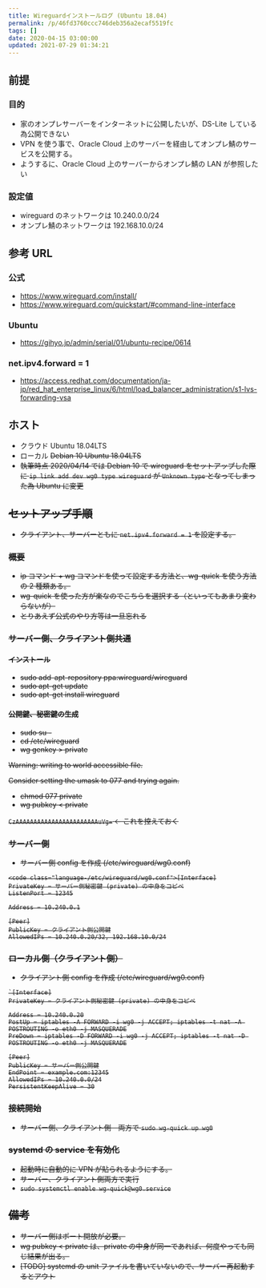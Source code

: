 ```yaml
---
title: Wireguardインストールログ (Ubuntu 18.04)
permalink: /p/46fd3760ccc746deb356a2ecaf5519fc
tags: []
date: 2020-04-15 03:00:00
updated: 2021-07-29 01:34:21
---
```


## 前提

### 目的

- 家のオンプレサーバーをインターネットに公開したいが、DS-Lite している為公開できない
- VPN を使う事で、Oracle Cloud 上のサーバーを経由してオンプレ鯖のサービスを公開する。
- ようするに、Oracle Cloud 上のサーバーからオンプレ鯖の LAN が参照したい

### 設定値

- wireguard のネットワークは 10.240.0.0/24
- オンプレ鯖のネットワークは 192.168.10.0/24

## 参考 URL

### 公式

- <a href="https://www.wireguard.com/install/"><https://www.wireguard.com/install/>
- <a href="https://www.wireguard.com/quickstart/#command-line-interface"><https://www.wireguard.com/quickstart/#command-line-interface>

### Ubuntu

- <a href="https://gihyo.jp/admin/serial/01/ubuntu-recipe/0614"><https://gihyo.jp/admin/serial/01/ubuntu-recipe/0614>

### net.ipv4.forward = 1

- <a href="https://access.redhat.com/documentation/ja-jp/red_hat_enterprise_linux/6/html/load_balancer_administration/s1-lvs-forwarding-vsa"><https://access.redhat.com/documentation/ja-jp/red_hat_enterprise_linux/6/html/load_balancer_administration/s1-lvs-forwarding-vsa>

## ホスト

- クラウド Ubuntu 18.04LTS
- ローカル <s>Debian 10 Ubuntu 18.04LTS
- 執筆時点 2020/04/14 では Debian 10 で wireguard をセットアップした際に `ip link add dev wg0 type wireguard` が `Unknown type` となってしまった為 Ubuntu に変更

## セットアップ手順

- クライアント、サーバーともに `net.ipv4.forward = 1` を設定する。

### 概要

- ip コマンド + wg コマンドを使って設定する方法と、wg-quick を使う方法の 2 種類ある。
- wg-quick を使った方が楽なのでこちらを選択する（といってもあまり変わらないが）
- とりあえず公式のやり方等は一旦忘れる

### サーバー側、クライアント側共通

#### インストール

- sudo add-apt-repository ppa:wireguard/wireguard
- sudo apt-get update
- sudo apt-get install wireguard

#### 公開鍵、秘密鍵の生成

- sudo su -
- cd /etc/wireguard
- wg genkey > private

Warning: writing to world accessible file.

Consider setting the umask to 077 and trying again.

- chmod 077 private
- wg pubkey < private

`CzAAAAAAAAAAAAAAAAAAAAAAAuVg=` ← これを控えておく

### サーバー側

- サーバー側 config を作成 (/etc/wireguard/wg0.conf)

```
<code class="language-/etc/wireguard/wg0.conf">[Interface]
PrivateKey = サーバー側秘密鍵 (private) の中身をコピペ
ListenPort = 12345

Address = 10.240.0.1

[Peer]
PublicKey = クライアント側公開鍵
AllowedIPs = 10.240.0.20/32, 192.168.10.0/24
```

### ローカル側（クライアント側）

- クライアント側 config を作成 (/etc/wireguard/wg0.conf)

```
`[Interface]
PrivateKey = クライアント側秘密鍵 (private) の中身をコピペ

Address = 10.240.0.20
PostUp = iptables -A FORWARD -i wg0 -j ACCEPT; iptables -t nat -A POSTROUTING -o eth0 -j MASQUERADE
PreDown = iptables -D FORWARD -i wg0 -j ACCEPT; iptables -t nat -D POSTROUTING -o eth0 -j MASQUERADE

[Peer]
PublicKey = サーバー側公開鍵
EndPoint = example.com:12345
AllowedIPs = 10.240.0.0/24
PersistentKeepAlive = 30
```

### 接続開始

- サーバー側、クライアント側　両方で `sudo wg-quick up wg0`

### systemd の service を有効化

- 起動時に自動的に VPN が貼られるようにする。
- サーバー、クライアント側両方で実行
- `sudo systemctl enable wg-quick@wg0.service`

## 備考

- サーバー側はポート開放が必要。
- wg pubkey < private は、private の中身が同一であれば、何度やっても同じ結果が出る。
- <s>\[TODO] systemd の unit ファイルを書いていないので、サーバー再起動するとアウト
